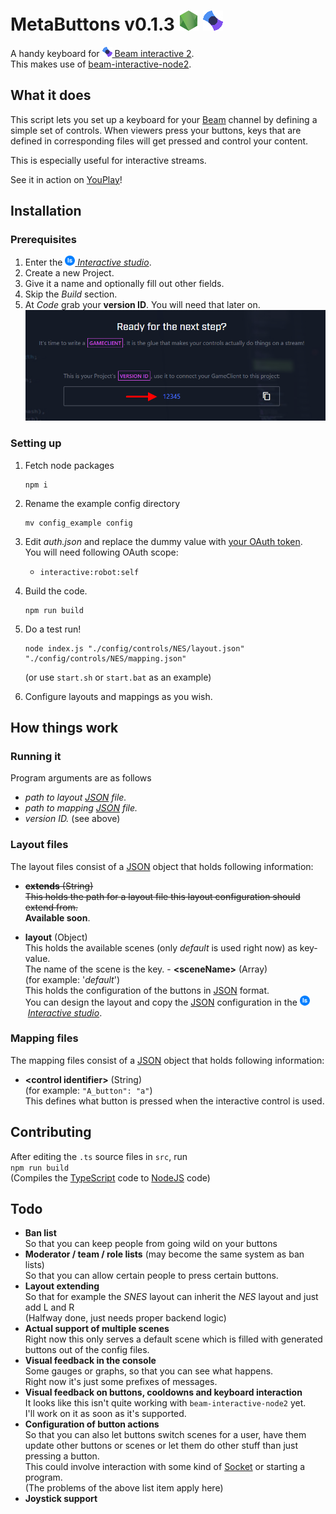 # MetaButtons v0.1.3 [![JavaScript](doc/nodejs.png)](https://nodejs.org/) [![JavaScript](doc/beamM.png)](https://beam.pro/)

A handy keyboard for [![Beam](doc/beamS.png)&nbsp;Beam&nbsp;interactive&nbsp;2](https://dev.beam.pro/reference/interactive/).  
This makes use of [beam-interactive-node2](https://github.com/WatchBeam/beam-interactive-node2).

## What it does
This script lets you set up a keyboard for your [Beam](https://beam.pro/) channel by defining a simple set of controls.
When viewers press your buttons, keys that are defined in corresponding files will get pressed and control your content.

This is especially useful for interactive streams.

See it in action on [YouPlay](https://beam.pro/Youplay)!

## Installation
### Prerequisites
1.	Enter the [![Interactive Studio logo](doc/interactiveStudio.png)&nbsp;*Interactive&nbsp;studio*](https://beam.pro/i/studio).
1.	Create a new Project.
1.	Give it a name and optionally fill out other fields.
1.	Skip the *Build* section.
1.	At *Code* grab your **version ID**. You will need that later on.  
	![Image of where you can obtain your version ID](doc/getVersionID.png)
		
### Setting up
1. Fetch node packages  
	```shell
	npm i
	```

1. Rename the example config directory  
	```shell
	mv config_example config
	```

1. Edit *auth.json* and replace the dummy value with [your OAuth token](https://dev.beam.pro/reference/oauth/).  
	You will need following OAuth scope:
	-	``interactive:robot:self``

1. Build the code.
	```shell
	npm run build
	```

1. Do a test run!
	```shell
	node index.js "./config/controls/NES/layout.json" "./config/controls/NES/mapping.json" 
	```

	(or use ``start.sh`` or ``start.bat`` as an example)
1. Configure layouts and mappings as you wish.

## How things work
### Running it
Program arguments are as follows
-	*path to layout [JSON](https://www.w3schools.com/js/js_json_intro.asp) file.*
-	*path to mapping [JSON](https://www.w3schools.com/js/js_json_intro.asp) file.*
-	*version ID.* (see above)

### Layout files
The layout files consist of a [JSON](https://www.w3schools.com/js/js_json_intro.asp) object that holds following information:
-	~~**extends** (String)  
	This holds the path for a layout file this layout configuration should extend from.~~  
	**Available soon**.
	
-	**layout** (Object)  
	This holds the available scenes (only *default* is used right now) as key-value.  
	The name of the scene is the key.
		-	**&lt;sceneName&gt;** (Array)  
			(for example: '*default*')  
			This holds the configuration of the buttons in [JSON](https://www.w3schools.com/js/js_json_intro.asp) format.  
			You can design the layout and copy the [JSON](https://www.w3schools.com/js/js_json_intro.asp) configuration in the ![Interactive Studio logo](doc/interactiveStudio.png)&nbsp;[*Interactive studio*](https://beam.pro/i/studio).	

### Mapping files
The mapping files consist of a [JSON](https://www.w3schools.com/js/js_json_intro.asp) object that holds following information:
-	**&lt;control identifier&gt;** (String)   
	(for example: ``"A_button": "a"``)  
	This defines what button is pressed when the interactive control is used.	

## Contributing
After editing the `.ts` source files in ``src``, run  
``npm run build``  
(Compiles the [TypeScript](https://www.typescriptlang.org/) code to [NodeJS](https://nodejs.org/) code)

## Todo
-	**Ban list**  
	So that you can keep people from going wild on your buttons
-	**Moderator / team / role lists** (may become the same system as ban lists)  
	So that you can allow certain people to press certain buttons.	
-	**Layout extending**  
	So that for example the *SNES* layout can inherit the *NES* layout and just add L and R  
	(Halfway done, just needs proper backend logic)
-	**Actual support of multiple scenes**  
	Right now this only serves a default scene which is filled with generated buttons out of the config files.
-	**Visual feedback in the console**  
	Some gauges or graphs, so that you can see what happens.  
	Right now it's just some prefixes of messages.
-	**Visual feedback on buttons, cooldowns and keyboard interaction**  
	It looks like this isn't quite working with ``beam-interactive-node2`` yet.  
	I'll work on it as soon as it's supported.
-	**Configuration of button actions**  
	So that you can also let buttons switch scenes for a user, have them update other buttons or scenes or let them do other stuff than just pressing a button.  
	This could involve interaction with some kind of [Socket](https://en.wikipedia.org/wiki/Network_socket) or starting a program.  
	(The problems of the above list item apply here)
-	**Joystick support**
